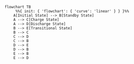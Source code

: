 <!--
 Copyright (c) 2024 David Such
 
 This software is released under the MIT License.
 https://opensource.org/licenses/MIT
-->

```mermaid
flowchart TB
     %%{ init: { 'flowchart': { 'curve': 'linear' } } }%%
    A[Initial State] --> B[Standby State]
    A --> C[Charge State]
    A --> D[Discharge State]
    B --> E[Transitional State]
    B --> C
    C --> D
    C --> B
    D --> E
    D --> B
    E --> B
    E --> D